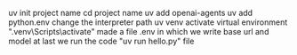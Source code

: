 uv init project name
cd project name
uv add openai-agents
uv add python.env
change the interpreter path
uv venv
activate virtual environment   ".venv\Scripts\activate"
made a file .env in which we write base url and model
at last we run the code "uv run hello.py" file